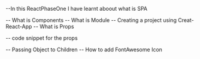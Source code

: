 --In this ReactPhaseOne I have learnt aboout what is SPA

-- What is Components
-- What is Module
-- Creating a project using Creat-React-App
-- What is Props

-- code snippet for the props

-- Passing Object to Children
-- How to add FontAwesome Icon
